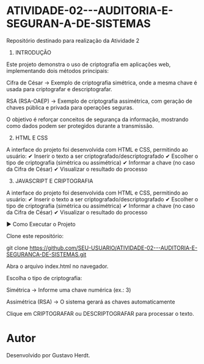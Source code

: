# ATIVIDADE-02---AUDITORIA-E-SEGURAN-A-DE-SISTEMAS
Repositório destinado para realização da Atividade 2

1. INTRODUÇÃO

Este projeto demonstra o uso de criptografia em aplicações web, implementando dois métodos principais:

Cifra de César → Exemplo de criptografia simétrica, onde a mesma chave é usada para criptografar e descriptografar.

RSA (RSA-OAEP) → Exemplo de criptografia assimétrica, com geração de chaves pública e privada para operações seguras.

O objetivo é reforçar conceitos de segurança da informação, mostrando como dados podem ser protegidos durante a transmissão.

2. HTML E CSS

A interface do projeto foi desenvolvida com HTML e CSS, permitindo ao usuário:
✔ Inserir o texto a ser criptografado/descriptografado
✔ Escolher o tipo de criptografia (simétrica ou assimétrica)
✔ Informar a chave (no caso da Cifra de César)
✔ Visualizar o resultado do processo

3. JAVASCRIPT E CRIPTOGRAFIA

A interface do projeto foi desenvolvida com HTML e CSS, permitindo ao usuário:
✔ Inserir o texto a ser criptografado/descriptografado
✔ Escolher o tipo de criptografia (simétrica ou assimétrica)
✔ Informar a chave (no caso da Cifra de César)
✔ Visualizar o resultado do processo

▶️ Como Executar o Projeto

Clone este repositório:

git clone https://github.com/SEU-USUARIO/ATIVIDADE-02---AUDITORIA-E-SEGURANCA-DE-SISTEMAS.git

Abra o arquivo index.html no navegador.

Escolha o tipo de criptografia:

Simétrica → Informe uma chave numérica (ex.: 3)

Assimétrica (RSA) → O sistema gerará as chaves automaticamente

Clique em CRIPTOGRAFAR ou DESCRIPTOGRAFAR para processar o texto.

# Autor

Desenvolvido por Gustavo Herdt.
